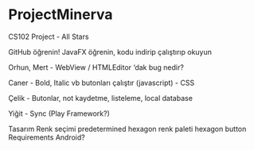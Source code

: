 # ProjectMinerva
CS102 Project - All Stars

GitHub öğrenin!
JavaFX öğrenin, kodu indirip çalıştırıp okuyun

Orhun, Mert - WebView / HTMLEditor ‘dak bug nedir?

Caner - Bold, Italic vb butonları çalıştır (javascript) - CSS

Çelik - Butonlar, not kaydetme, listeleme, local database

Yiğit - Sync (Play Framework?)

Tasarım
Renk seçimi predetermined
hexagon renk paleti
hexagon button 
Requirements
Android?
